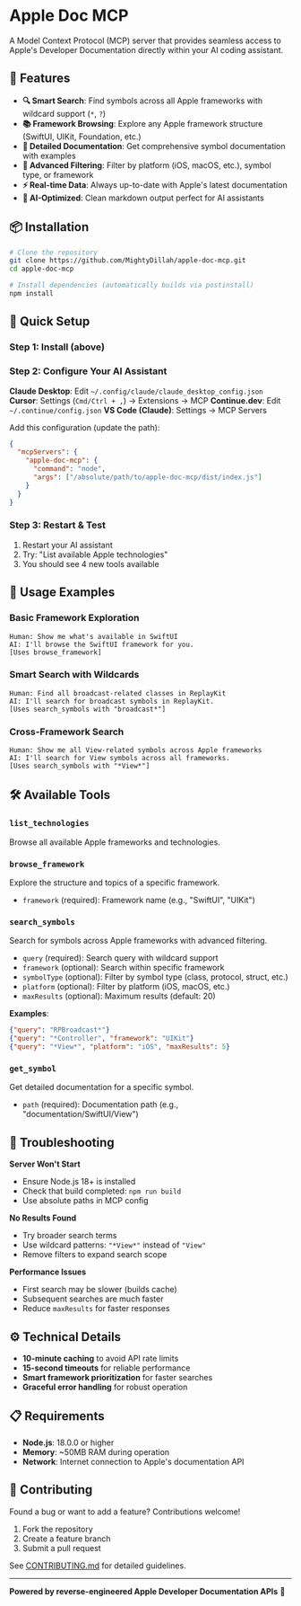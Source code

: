 # Apple Doc MCP

A Model Context Protocol (MCP) server that provides seamless access to Apple's Developer Documentation directly within your AI coding assistant.

## 🚀 Features

- **🔍 Smart Search**: Find symbols across all Apple frameworks with wildcard support (`*`, `?`)
- **📚 Framework Browsing**: Explore any Apple framework structure (SwiftUI, UIKit, Foundation, etc.)
- **📖 Detailed Documentation**: Get comprehensive symbol documentation with examples
- **🎯 Advanced Filtering**: Filter by platform (iOS, macOS, etc.), symbol type, or framework
- **⚡ Real-time Data**: Always up-to-date with Apple's latest documentation
- **🧠 AI-Optimized**: Clean markdown output perfect for AI assistants

## 📦 Installation

```bash
# Clone the repository
git clone https://github.com/MightyDillah/apple-doc-mcp.git
cd apple-doc-mcp

# Install dependencies (automatically builds via postinstall)
npm install
```

## 🔌 Quick Setup

### Step 1: Install (above)

### Step 2: Configure Your AI Assistant

**Claude Desktop**: Edit `~/.config/claude/claude_desktop_config.json`
**Cursor**: Settings (`Cmd/Ctrl + ,`) → Extensions → MCP
**Continue.dev**: Edit `~/.continue/config.json`
**VS Code (Claude)**: Settings → MCP Servers

Add this configuration (update the path):
```json
{
  "mcpServers": {
    "apple-doc-mcp": {
      "command": "node",
      "args": ["/absolute/path/to/apple-doc-mcp/dist/index.js"]
    }
  }
}
```

### Step 3: Restart & Test
1. Restart your AI assistant
2. Try: "List available Apple technologies"
3. You should see 4 new tools available

## 🎯 Usage Examples

### Basic Framework Exploration
```
Human: Show me what's available in SwiftUI
AI: I'll browse the SwiftUI framework for you.
[Uses browse_framework]
```

### Smart Search with Wildcards
```
Human: Find all broadcast-related classes in ReplayKit
AI: I'll search for broadcast symbols in ReplayKit.
[Uses search_symbols with "broadcast*"]
```

### Cross-Framework Search
```
Human: Show me all View-related symbols across Apple frameworks
AI: I'll search for View symbols across all frameworks.
[Uses search_symbols with "*View*"]
```

## 🛠️ Available Tools

### `list_technologies`
Browse all available Apple frameworks and technologies.

### `browse_framework`
Explore the structure and topics of a specific framework.
- `framework` (required): Framework name (e.g., "SwiftUI", "UIKit")

### `search_symbols`
Search for symbols across Apple frameworks with advanced filtering.
- `query` (required): Search query with wildcard support
- `framework` (optional): Search within specific framework
- `symbolType` (optional): Filter by symbol type (class, protocol, struct, etc.)
- `platform` (optional): Filter by platform (iOS, macOS, etc.)
- `maxResults` (optional): Maximum results (default: 20)

**Examples**:
```json
{"query": "RPBroadcast*"}
{"query": "*Controller", "framework": "UIKit"}
{"query": "*View*", "platform": "iOS", "maxResults": 5}
```

### `get_symbol`
Get detailed documentation for a specific symbol.
- `path` (required): Documentation path (e.g., "documentation/SwiftUI/View")

## 🚨 Troubleshooting

**Server Won't Start**
- Ensure Node.js 18+ is installed
- Check that build completed: `npm run build`
- Use absolute paths in MCP config

**No Results Found**
- Try broader search terms
- Use wildcard patterns: `"*View*"` instead of `"View"`
- Remove filters to expand search scope

**Performance Issues**
- First search may be slower (builds cache)
- Subsequent searches are much faster
- Reduce `maxResults` for faster responses

## ⚙️ Technical Details

- **10-minute caching** to avoid API rate limits
- **15-second timeouts** for reliable performance
- **Smart framework prioritization** for faster searches
- **Graceful error handling** for robust operation

## 📋 Requirements

- **Node.js**: 18.0.0 or higher
- **Memory**: ~50MB RAM during operation
- **Network**: Internet connection to Apple's documentation API

## 🤝 Contributing

Found a bug or want to add a feature? Contributions welcome!

1. Fork the repository
2. Create a feature branch
3. Submit a pull request

See [CONTRIBUTING.md](CONTRIBUTING.md) for detailed guidelines.

---

**Powered by reverse-engineered Apple Developer Documentation APIs** 🍎 